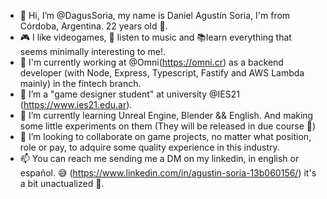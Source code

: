 - 👋 Hi, I’m @DagusSoria, my name is Daniel Agustín Soria, I'm from Córdoba, Argentina. 22 years old 👀.
- 🎮 I like videogames, 🎵 listen to music and 📚learn everything that seems minimally interesting to me!.
- 💼 I'm currently working at @Omni(https://omni.cr) as a backend developer (with Node, Express, Typescript, Fastify and AWS Lambda mainly) in the fintech branch.
- 👀 I’m a "game designer student" at university @IES21 (https://www.ies21.edu.ar). 
- 🌱 I’m currently learning Unreal Engine, Blender && English. And making some little experiments on them (They will be released in due course 🎁)
- 💞️ I’m looking to collaborate on game projects, no matter what position, role or pay, to adquire some quality experience in this industry.
- 📫 You can reach me sending me a DM on my linkedin, in english or español. 😅 (https://www.linkedin.com/in/agustin-soria-13b060156/) it's a bit unactualized 👀.

<!---
DagusSoria/DagusSoria is a ✨ special ✨ repository because its `README.md` (this file) appears on your GitHub profile.
You can click the Preview link to take a look at your changes.
--->
